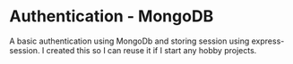 # Authentication - MongoDB

A basic authentication using MongoDb and storing session using express-session. I created this so I can reuse it if I start any hobby projects.
